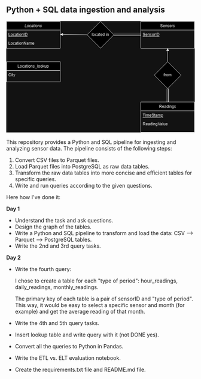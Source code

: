 ## Python + SQL data ingestion and analysis

![alt text](Diagram.drawio.png)

This repository provides a Python and SQL pipeline for ingesting and analyzing sensor data. The pipeline consists of the following steps:

1. Convert CSV files to Parquet files.
2. Load Parquet files into PostgreSQL as raw data tables.
3. Transform the raw data tables into more concise and efficient tables for specific queries.
4. Write and run queries according to the given questions.

Here how I've done it:

**Day 1**

* Understand the task and ask questions.
* Design the graph of the tables.
* Write a Python and SQL pipeline to transform and load the data: CSV --> Parquet --> PostgreSQL tables.
* Write the 2nd and 3rd query tasks.

**Day 2**

* Write the fourth query:

    I chose to create a table for each "type of period": hour_readings, daily_readings, monthly_readings.
    
    The primary key of each table is a pair of sensorID and "type of period". This way, it would be easy to select a specific sensor and month (for example) and get the average reading of that month.

* Write the 4th and 5th query tasks.
* Insert lookup table and write query with it (not DONE yes).
* Convert all the queries to Python in Pandas.
* Write the ETL vs. ELT evaluation notebook.
* Create the requirements.txt file and README.md file.
